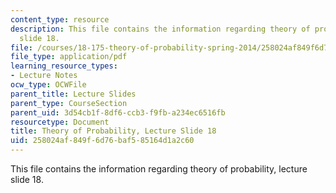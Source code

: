 ```yaml
---
content_type: resource
description: This file contains the information regarding theory of probability, lecture
  slide 18.
file: /courses/18-175-theory-of-probability-spring-2014/258024af849f6d76baf585164d1a2c60_MIT18_175S14_Lecture18.pdf
file_type: application/pdf
learning_resource_types:
- Lecture Notes
ocw_type: OCWFile
parent_title: Lecture Slides
parent_type: CourseSection
parent_uid: 3d54cb1f-8df6-ccb3-f9fb-a234ec6516fb
resourcetype: Document
title: Theory of Probability, Lecture Slide 18
uid: 258024af-849f-6d76-baf5-85164d1a2c60
---
```

This file contains the information regarding theory of probability, lecture slide 18.

